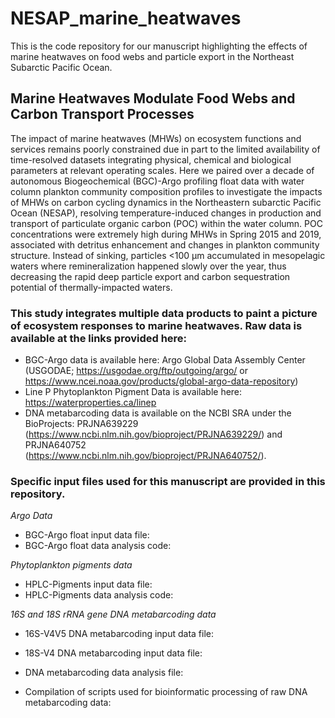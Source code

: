 # NESAP_marine_heatwaves
This is the code repository for our manuscript highlighting the effects of marine heatwaves on food webs and particle export in the Northeast Subarctic Pacific Ocean.

## Marine Heatwaves Modulate Food Webs and Carbon Transport Processes

The impact of marine heatwaves (MHWs) on ecosystem functions and services remains poorly constrained due in part to the limited availability of time-resolved datasets integrating physical, chemical and biological parameters at relevant operating scales. Here we paired over a decade of autonomous Biogeochemical (BGC)-Argo profiling float data with water column plankton community composition profiles to investigate the impacts of MHWs on carbon cycling dynamics in the Northeastern subarctic Pacific Ocean (NESAP), resolving temperature-induced changes in production and transport of particulate organic carbon (POC) within the water column. POC concentrations were extremely high during MHWs in Spring 2015 and 2019, associated with detritus enhancement and changes in plankton community structure. Instead of sinking, particles <100 µm accumulated in mesopelagic waters where remineralization happened slowly over the year, thus decreasing the rapid deep particle export and carbon sequestration potential of thermally-impacted waters.

### This study integrates multiple data products to paint a picture of ecosystem responses to marine heatwaves. Raw data is available at the links provided here:
- BGC-Argo data is available here: Argo Global Data Assembly Center (USGODAE; https://usgodae.org/ftp/outgoing/argo/ or https://www.ncei.noaa.gov/products/global-argo-data-repository)
- Line P Phytoplankton Pigment Data is available here: https://waterproperties.ca/linep
- DNA metabarcoding data is available on the NCBI SRA under the BioProjects: PRJNA639229 (https://www.ncbi.nlm.nih.gov/bioproject/PRJNA639229/) and PRJNA640752 (https://www.ncbi.nlm.nih.gov/bioproject/PRJNA640752/).


### Specific input files used for this manuscript are provided in this repository.

_Argo Data_
- BGC-Argo float input data file:
- BGC-Argo float data analysis code:

_Phytoplankton pigments data_
- HPLC-Pigments input data file:
- HPLC-Pigments data analysis code:

_16S and 18S rRNA gene DNA metabarcoding data_
- 16S-V4V5 DNA metabarcoding input data file:
- 18S-V4 DNA metabarcoding input data file:
- DNA metabarcoding data analysis file:

- Compilation of scripts used for bioinformatic processing of raw DNA metabarcoding data:

